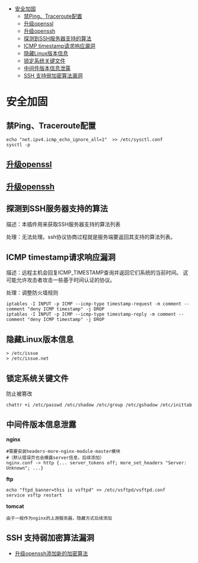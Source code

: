 - [安全加固](#%E5%AE%89%E5%85%A8%E5%8A%A0%E5%9B%BA)
  - [禁Ping、Traceroute配置](#%E7%A6%81pingtraceroute%E9%85%8D%E7%BD%AE)
  - [升级openssl](#%E5%8D%87%E7%BA%A7openssl)
  - [升级openssh](#%E5%8D%87%E7%BA%A7openssh)
  - [探测到SSH服务器支持的算法](#%E6%8E%A2%E6%B5%8B%E5%88%B0ssh%E6%9C%8D%E5%8A%A1%E5%99%A8%E6%94%AF%E6%8C%81%E7%9A%84%E7%AE%97%E6%B3%95)
  - [ICMP timestamp请求响应漏洞](#icmp-timestamp%E8%AF%B7%E6%B1%82%E5%93%8D%E5%BA%94%E6%BC%8F%E6%B4%9E)
  - [隐藏Linux版本信息](#%E9%9A%90%E8%97%8Flinux%E7%89%88%E6%9C%AC%E4%BF%A1%E6%81%AF)
  - [锁定系统关键文件](#%E9%94%81%E5%AE%9A%E7%B3%BB%E7%BB%9F%E5%85%B3%E9%94%AE%E6%96%87%E4%BB%B6)
  - [中间件版本信息泄露](#%E4%B8%AD%E9%97%B4%E4%BB%B6%E7%89%88%E6%9C%AC%E4%BF%A1%E6%81%AF%E6%B3%84%E9%9C%B2)
  - [SSH 支持弱加密算法漏洞](#ssh-%E6%94%AF%E6%8C%81%E5%BC%B1%E5%8A%A0%E5%AF%86%E7%AE%97%E6%B3%95%E6%BC%8F%E6%B4%9E)

# 安全加固

## 禁Ping、Traceroute配置

	echo "net.ipv4.icmp_echo_ignore_all=1"  >> /etc/sysctl.conf
	sysctl -p
    
## [升级openssl](/os/upgrade/README.md#openssl)

## [升级openssh](/os/upgrade/README.md#openssh)

## 探测到SSH服务器支持的算法 ##

描述：本插件用来获取SSH服务器支持的算法列表

处理：无法处理。ssh协议协商过程就是服务端要返回其支持的算法列表。

## ICMP timestamp请求响应漏洞 ##

描述：远程主机会回复ICMP_TIMESTAMP查询并返回它们系统的当前时间。 这可能允许攻击者攻击一些基于时间认证的协议。

处理：调整防火墙规则

	iptables -I INPUT -p ICMP --icmp-type timestamp-request -m comment --comment "deny ICMP timestamp" -j DROP
	iptables -I INPUT -p ICMP --icmp-type timestamp-reply -m comment --comment "deny ICMP timestamp" -j DROP

## 隐藏Linux版本信息

	> /etc/issue
	> /etc/issue.net 

## 锁定系统关键文件

防止被篡改

	chattr +i /etc/passwd /etc/shadow /etc/group /etc/gshadow /etc/inittab


## 中间件版本信息泄露

**nginx**

	#需要安装headers-more-nginx-module-master模块
	#（默认错误页也会爆露server信息，后续添加）
	nginx.conf -> http {... server_tokens off; more_set_headers "Server: Unknown"; ...}

**ftp**

	echo "ftpd_banner=this is vsftpd" >> /etc/vsftpd/vsftpd.conf
	service vsftp restart

**tomcat**

	由于一般作为nginx的上游服务器，隐藏方式后续添加

## SSH 支持弱加密算法漏洞 ##

- [升级openssh添加新的加密算法](https://blog.csdn.net/qq_40606798/article/details/86512610)



    